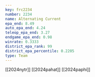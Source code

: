 ```yaml
---
key: frc2234
number: 2234
name: Alternating Current
epa_end: 8.49
auto_epa_end: 4.24
teleop_epa_end: 3.27
endgame_epa_end: 0.98
winrate: 0.3333
district_epa_rank: 99
district_epa_percentile: 0.2205
type: Team
---
```

[[2024nytr]]
[[2024pahat]]
[[2024paphi]]
